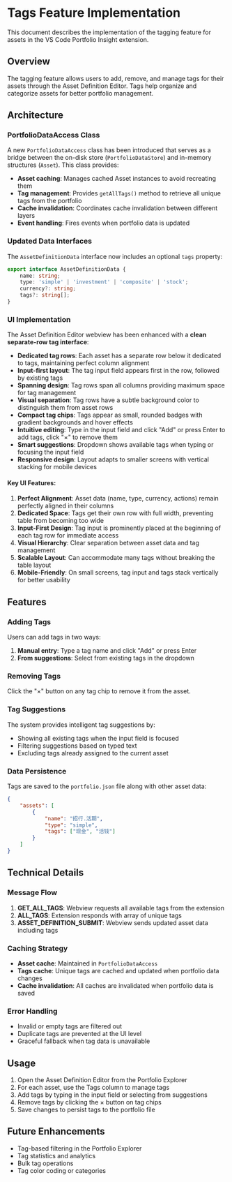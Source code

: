 # Tags Feature Implementation

This document describes the implementation of the tagging feature for assets in the VS Code Portfolio Insight extension.

## Overview

The tagging feature allows users to add, remove, and manage tags for their assets through the Asset Definition Editor. Tags help organize and categorize assets for better portfolio management.

## Architecture

### PortfolioDataAccess Class

A new `PortfolioDataAccess` class has been introduced that serves as a bridge between the on-disk store (`PortfolioDataStore`) and in-memory structures (`Asset`). This class provides:

- **Asset caching**: Manages cached Asset instances to avoid recreating them
- **Tag management**: Provides `getAllTags()` method to retrieve all unique tags from the portfolio
- **Cache invalidation**: Coordinates cache invalidation between different layers
- **Event handling**: Fires events when portfolio data is updated

### Updated Data Interfaces

The `AssetDefinitionData` interface now includes an optional `tags` property:

```typescript
export interface AssetDefinitionData {
    name: string;
    type: 'simple' | 'investment' | 'composite' | 'stock';
    currency?: string;
    tags?: string[];
}
```

### UI Implementation

The Asset Definition Editor webview has been enhanced with a **clean separate-row tag interface**:

- **Dedicated tag rows**: Each asset has a separate row below it dedicated to tags, maintaining perfect column alignment
- **Input-first layout**: The tag input field appears first in the row, followed by existing tags
- **Spanning design**: Tag rows span all columns providing maximum space for tag management
- **Visual separation**: Tag rows have a subtle background color to distinguish them from asset rows
- **Compact tag chips**: Tags appear as small, rounded badges with gradient backgrounds and hover effects
- **Intuitive editing**: Type in the input field and click "Add" or press Enter to add tags, click "×" to remove them
- **Smart suggestions**: Dropdown shows available tags when typing or focusing the input field
- **Responsive design**: Layout adapts to smaller screens with vertical stacking for mobile devices

#### Key UI Features:

1. **Perfect Alignment**: Asset data (name, type, currency, actions) remain perfectly aligned in their columns
2. **Dedicated Space**: Tags get their own row with full width, preventing table from becoming too wide
3. **Input-First Design**: Tag input is prominently placed at the beginning of each tag row for immediate access
4. **Visual Hierarchy**: Clear separation between asset data and tag management
5. **Scalable Layout**: Can accommodate many tags without breaking the table layout
6. **Mobile-Friendly**: On small screens, tag input and tags stack vertically for better usability

## Features

### Adding Tags

Users can add tags in two ways:

1. **Manual entry**: Type a tag name and click "Add" or press Enter
2. **From suggestions**: Select from existing tags in the dropdown

### Removing Tags

Click the "×" button on any tag chip to remove it from the asset.

### Tag Suggestions

The system provides intelligent tag suggestions by:

- Showing all existing tags when the input field is focused
- Filtering suggestions based on typed text
- Excluding tags already assigned to the current asset

### Data Persistence

Tags are saved to the `portfolio.json` file along with other asset data:

```json
{
    "assets": [
        {
            "name": "招行.活期",
            "type": "simple",
            "tags": ["现金", "活钱"]
        }
    ]
}
```

## Technical Details

### Message Flow

1. **GET_ALL_TAGS**: Webview requests all available tags from the extension
2. **ALL_TAGS**: Extension responds with array of unique tags
3. **ASSET_DEFINITION_SUBMIT**: Webview sends updated asset data including tags

### Caching Strategy

- **Asset cache**: Maintained in `PortfolioDataAccess`
- **Tags cache**: Unique tags are cached and updated when portfolio data changes
- **Cache invalidation**: All caches are invalidated when portfolio data is saved

### Error Handling

- Invalid or empty tags are filtered out
- Duplicate tags are prevented at the UI level
- Graceful fallback when tag data is unavailable

## Usage

1. Open the Asset Definition Editor from the Portfolio Explorer
2. For each asset, use the Tags column to manage tags
3. Add tags by typing in the input field or selecting from suggestions
4. Remove tags by clicking the × button on tag chips
5. Save changes to persist tags to the portfolio file

## Future Enhancements

- Tag-based filtering in the Portfolio Explorer
- Tag statistics and analytics
- Bulk tag operations
- Tag color coding or categories
